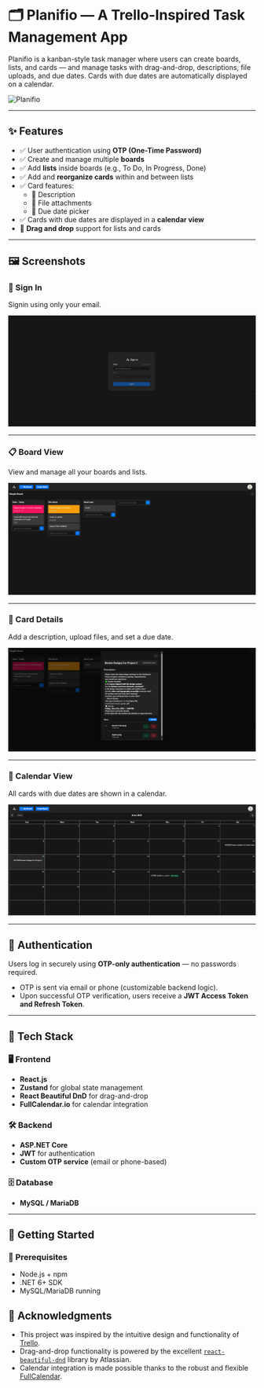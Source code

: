 # 🗂️ Planifio — A Trello-Inspired Task Management App

Planifio is a kanban-style task manager where users can create boards, lists, and cards — and manage tasks with drag-and-drop, descriptions, file uploads, and due dates. Cards with due dates are automatically displayed on a calendar.

![Planifio](./images/banner.png)

---

## ✨ Features

- ✅ User authentication using **OTP (One-Time Password)**
- ✅ Create and manage multiple **boards**
- ✅ Add **lists** inside boards (e.g., To Do, In Progress, Done)
- ✅ Add and **reorganize cards** within and between lists
- ✅ Card features:
  - 📝 Description
  - 📎 File attachments
  - 📅 Due date picker
- ✅ Cards with due dates are displayed in a **calendar view**
- 🔁 **Drag and drop** support for lists and cards

---

## 🖼️ Screenshots
### 👤 Sign In
Signin using only your email.

![Sign In](./images/signin.png)

---


### 📋 Board View
View and manage all your boards and lists.

![Board View](./images/board-view.png)

---

### 📝 Card Details
Add a description, upload files, and set a due date.

![Card Details](./images/card-view.png)

---

### 📅 Calendar View
All cards with due dates are shown in a calendar.

![Calendar](./images/calendar-view.png)
 
---

## 🔐 Authentication

Users log in securely using **OTP-only authentication** — no passwords required.
- OTP is sent via email or phone (customizable backend logic).
- Upon successful OTP verification, users receive a **JWT Access Token and Refresh Token**.

---

## 🧰 Tech Stack

### 🖥️ Frontend
- **React.js**
- **Zustand** for global state management
- **React Beautiful DnD** for drag-and-drop
- **FullCalendar.io** for calendar integration

### 🛠️ Backend
- **ASP.NET Core**
- **JWT** for authentication
- **Custom OTP service** (email or phone-based)

### 🗄️ Database
- **MySQL / MariaDB**

---

## 🚀 Getting Started

### 🔧 Prerequisites
- Node.js + npm
- .NET 6+ SDK
- MySQL/MariaDB running

## 🙏 Acknowledgments

- This project was inspired by the intuitive design and functionality of [Trello](https://trello.com).
- Drag-and-drop functionality is powered by the excellent [`react-beautiful-dnd`](https://github.com/atlassian/react-beautiful-dnd) library by Atlassian.
- Calendar integration is made possible thanks to the robust and flexible [FullCalendar](https://fullcalendar.io).